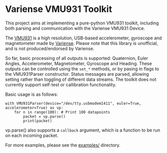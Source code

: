 Variense VMU931 Toolkit
=======================

This project aims at implementing a pure-python VMU931 toolkit, including both parsing and communication with the Variense VMU931 Device.

The [VMU931](http://variense.com/product/vmu931/) is a high resolution, USB-based accelerometer, gyroscope and magnetometer made by [Variense](http://variense.com/). Please note that this library is unofficial, and is not produced/endorsed by Variense.

So far, basic processing of all outputs is supported: Quaternion, Euler Angles, Accelerometer, Magnetometer, Gyroscope and Heading. These outputs can be controlled using the `set_*` methods, or by pasing in flags to the VMU931Parser constructor. Status messages are parsed, allowing setting rather than toggling of different data streams. The toolkit does not currently support self-test or callibration functionality.

Basic usage is as follows:

```
with VMU931Parser(device="/dev/tty.usbmodem1411", euler=True, accelerometer=True) as vp:
    for n in range(100): # Print 100 datapoints
        packet = vp.parse()
        print(packet)
```

vp.parse() also supports a `callback` argument, which is a function to be run on each incoming packet.

For more examples, please see the [examples/](examples/) directory.
